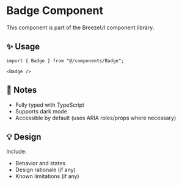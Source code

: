 # Badge Component

This component is part of the BreezeUI component library.

## ✨ Usage

```tsx
import { Badge } from "@/components/Badge";

<Badge />
```

## 📌 Notes

- Fully typed with TypeScript
- Supports dark mode
- Accessible by default (uses ARIA roles/props where necessary)

## 💡 Design

Include:
- Behavior and states
- Design rationale (if any)
- Known limitations (if any)
